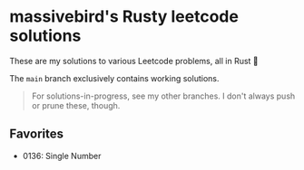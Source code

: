 # massivebird's Rusty leetcode solutions

These are my solutions to various Leetcode problems, all in Rust 🦀

The `main` branch exclusively contains working solutions.

> For solutions-in-progress, see my other branches. I don't always push or prune these, though.

## Favorites

+ 0136: Single Number
